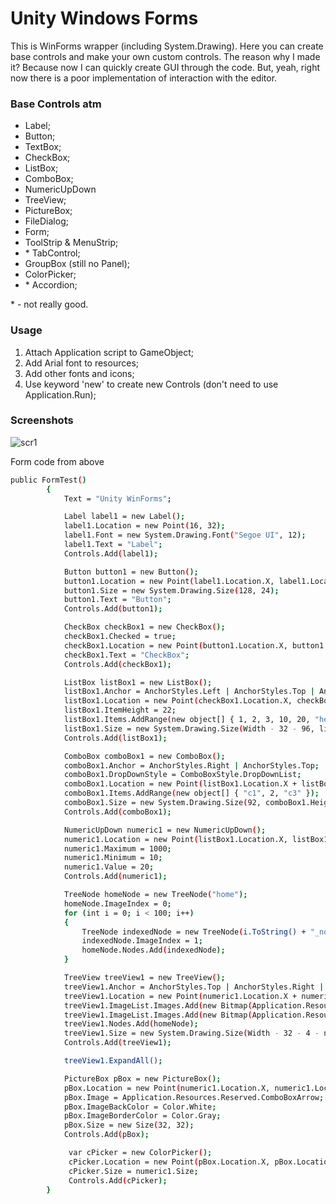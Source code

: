 # Unity Windows Forms

This is WinForms wrapper (including System.Drawing). Here you can create base controls and make your own custom controls. The reason why I made it? Because now I can quickly create GUI through the code. But, yeah, right now there is a poor implementation of interaction with the editor.

### Base Controls atm
- Label;
- Button;
- TextBox;
- CheckBox;
- ListBox;
- ComboBox;
- NumericUpDown
- TreeView;
- PictureBox;
- FileDialog;
- Form;
- ToolStrip & MenuStrip;
- \* TabControl;
- GroupBox (still no Panel);
- ColorPicker;
- \* Accordion;

\* - not really good.

### Usage

1. Attach Application script to GameObject;
2. Add Arial font to resources;
3. Add other fonts and icons; 
4. Use keyword 'new' to create new Controls (don't need to use Application.Run); 

### Screenshots
![scr1](http://i.imgur.com/LCQsFgv.png)

Form code from above
```sh
public FormTest()
        {
            Text = "Unity WinForms";

            Label label1 = new Label();
            label1.Location = new Point(16, 32);
            label1.Font = new System.Drawing.Font("Segoe UI", 12);
            label1.Text = "Label";
            Controls.Add(label1);

            Button button1 = new Button();
            button1.Location = new Point(label1.Location.X, label1.Location.Y + label1.Height + 4);
            button1.Size = new System.Drawing.Size(128, 24);
            button1.Text = "Button";
            Controls.Add(button1);

            CheckBox checkBox1 = new CheckBox();
            checkBox1.Checked = true;
            checkBox1.Location = new Point(button1.Location.X, button1.Location.Y + button1.Height + 4);
            checkBox1.Text = "CheckBox";
            Controls.Add(checkBox1);

            ListBox listBox1 = new ListBox();
            listBox1.Anchor = AnchorStyles.Left | AnchorStyles.Top | AnchorStyles.Right;
            listBox1.Location = new Point(checkBox1.Location.X, checkBox1.Location.Y + checkBox1.Height + 4);
            listBox1.ItemHeight = 22;
            listBox1.Items.AddRange(new object[] { 1, 2, 3, 10, 20, "hello world", this.ToString() });
            listBox1.Size = new System.Drawing.Size(Width - 32 - 96, listBox1.ItemHeight * 5 - 1);
            Controls.Add(listBox1);

            ComboBox comboBox1 = new ComboBox();
            comboBox1.Anchor = AnchorStyles.Right | AnchorStyles.Top;
            comboBox1.DropDownStyle = ComboBoxStyle.DropDownList;
            comboBox1.Location = new Point(listBox1.Location.X + listBox1.Width + 4, listBox1.Location.Y);
            comboBox1.Items.AddRange(new object[] { "c1", 2, "c3" });
            comboBox1.Size = new System.Drawing.Size(92, comboBox1.Height);
            Controls.Add(comboBox1);

            NumericUpDown numeric1 = new NumericUpDown();
            numeric1.Location = new Point(listBox1.Location.X, listBox1.Location.Y + listBox1.Height + 4);
            numeric1.Maximum = 1000;
            numeric1.Minimum = 10;
            numeric1.Value = 20;
            Controls.Add(numeric1);

            TreeNode homeNode = new TreeNode("home");
            homeNode.ImageIndex = 0;
            for (int i = 0; i < 100; i++)
            {
                TreeNode indexedNode = new TreeNode(i.ToString() + "_node");
                indexedNode.ImageIndex = 1;
                homeNode.Nodes.Add(indexedNode);
            }

            TreeView treeView1 = new TreeView();
            treeView1.Anchor = AnchorStyles.Top | AnchorStyles.Right | AnchorStyles.Left;
            treeView1.Location = new Point(numeric1.Location.X + numeric1.Width + 4, numeric1.Location.Y);
            treeView1.ImageList.Images.Add(new Bitmap(Application.Resources.Reserved.ArrowDown));
            treeView1.ImageList.Images.Add(new Bitmap(Application.Resources.Reserved.ArrowRight));
            treeView1.Nodes.Add(homeNode);
            treeView1.Size = new System.Drawing.Size(Width - 32 - 4 - numeric1.Width, 96);
            Controls.Add(treeView1);

            treeView1.ExpandAll();

            PictureBox pBox = new PictureBox();
            pBox.Location = new Point(numeric1.Location.X, numeric1.Location.Y + numeric1.Height + 4);
            pBox.Image = Application.Resources.Reserved.ComboBoxArrow;
            pBox.ImageBackColor = Color.White;
            pBox.ImageBorderColor = Color.Gray;
            pBox.Size = new Size(32, 32);
            Controls.Add(pBox);

             var cPicker = new ColorPicker();
             cPicker.Location = new Point(pBox.Location.X, pBox.Location.Y + pBox.Height + 4);
             cPicker.Size = numeric1.Size;
             Controls.Add(cPicker);
        }
```